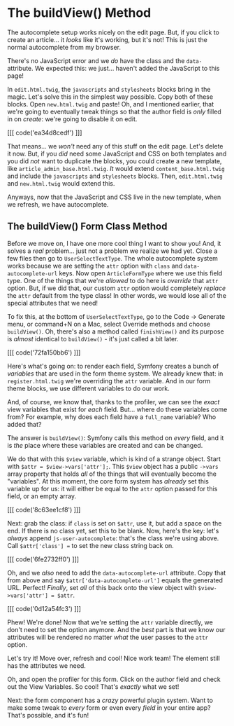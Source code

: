 # The buildView() Method

The autocomplete setup works nicely on the edit page. But, if you click to create
an article... it *looks* like it's working, but it's not! This is just the normal
autocomplete from my browser.

There's no JavaScript error and we *do* have the class and the `data-` attribute.
We expected this: we just... haven't added the JavaScript to this page!

In `edit.html.twig`, the `javascripts` and `stylesheets` blocks bring in the magic.
Let's solve this in the simplest way possible. Copy both of these blocks. Open `new.html.twig`
and paste! Oh, and I mentioned earlier, that we're going to eventually tweak things
so that the author field is *only* filled in on *create*: we're going to disable
it on edit.

[[[ code('ea34d8cedf') ]]]

That means... we *won't* need any of this stuff on the edit page. Let's delete it
now. But, if you *did* need some JavaScript and CSS on both templates and
you did *not* want to duplicate the blocks, you could create a new template, like
`article_admin_base.html.twig`. *It* would extend `content_base.html.twig` and
include the `javascripts` and `stylesheets` blocks. Then, `edit.html.twig` and
`new.html.twig` would extend this.

Anyways, now that the JavaScript and CSS live in the new template, when we refresh,
we have autocomplete.

## The buildView() Form Class Method

Before we move on, I have one more cool thing I want to show you! And, it solves
a *real* problem... just not a problem we realize we had yet. Close a few files
then go to `UserSelectTextType`. The whole autocomplete system works because we are
setting the `attr` option with `class` and `data-autocomplete-url` keys. Now open
`ArticleFormType` where we use this field type. One of the things that we're
*allowed* to do here is *override* that `attr` option. But, if we did that, our custom
`attr` option would completely *replace* the `attr` default from the type class!
In other words, we would lose all of the special attributes that we need!

To fix this, at the bottom of `UserSelectTextType`, go to the Code -> Generate menu,
or command+N on a Mac, select Override methods and choose `buildView()`. Oh, there's
also a method called `finishView()` and its purpose is *almost* identical
to `buildView()` - it's just called a bit later.

[[[ code('72fa150bb6') ]]]

Here's what's going on: to render each field, Symfony creates a bunch of *variables*
that are used in the form theme system. We already knew that: in `register.html.twig`
we're overriding the `attr` variable. And in our form theme blocks, we use different
variables to do our work.

And, of course, we know that, thanks to the profiler, we can see the *exact*
view variables that exist for *each* field. But... where do these variables come
from? For example, why does each field have a `full_name` variable? Who added that?

The answer is `buildView()`: Symfony calls this method on *every* field, and it is
*the* place where these variables are created and can be changed.

We do that with this `$view` variable, which is kind of a strange object. Start with
`$attr = $view->vars['attr'];`. This `$view` object has a public `->vars` array
property that holds *all* of the things that will eventually become the "variables".
At this moment, the core form system has *already* set this variable up for us: it
will either be equal to the `attr` option passed for this field, or an empty array.

[[[ code('8c63ee1cf8') ]]]

Next: grab the class: if `class` is set on `$attr`, use it, but add a space on
the end. If there is no class yet, set this to be blank. Now, here's the key: let's
*always* append `js-user-autocomplete`: that's the class we're using above. Call
`$attr['class'] =` to set the new class string back on.

[[[ code('6fe2732ff0') ]]]

Oh, and we *also* need to add the `data-autocomplete-url` attribute. Copy that from
above and say `$attr['data-autocomplete-url']` equals the generated URL. Perfect!
*Finally*, set *all* of this back onto the view object with `$view->vars['attr'] = $attr`.

[[[ code('0d12a54fc3') ]]]

Phew! We're done! Now that we're setting the `attr` variable directly, we don't need
to set the option anymore. And the *best* part is that we know our attributes will
be rendered no matter *what* the user passes to the `attr` option.

Let's try it! Move over, refresh and cool! Nice work team! The element still has
the attributes we need.

Oh, and open the profiler for this form. Click on the author field and check out
the View Variables. So cool! That's *exactly* what we set!

Next: the form component has a *crazy* powerful plugin system. Want to make some tweak
to *every* form or even every *field* in your entire app? That's possible, and it's fun!
